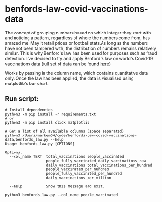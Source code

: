 # benfords-law-covid-vaccinations-data
The concept of grouping numbers based on which integer they start with and 
noticing a pattern, regardless of where the numbers come from, has amazed me. May it retail
prices or football stats.As long as the numbers have not been tampered with, 
the distribution of numbers remains relatively similar. 
This is why Benford's law has been used for purposes such as fraud detection. 
I've decided to try and apply Benford's law on world's Covid-19 vaccinations data 
(full set of data can be found [here](https://www.kaggle.com/gpreda/covid-world-vaccination-progress)) 

Works by passing in the column name, which contains quantitative data only.
Once the law has been applied, the data is visualised using matplotlib's bar chart.

## Run script:
```
# Install dependencies
python3 -m pip install -r requirements.txt
# or
python3 -m pip install click matplotlib 

# Get a list of all available columns (space separated)
python3 /Users/markem04/code/benfords-law-covid-vaccinations-data/benfords_law.py --help        
Usage: benfords_law.py [OPTIONS]

Options:
  --col_name TEXT  total_vaccinations people_vaccinated
                   people_fully_vaccinated daily_vaccinations_raw
                   daily_vaccinations total_vaccinations_per_hundred
                   people_vaccinated_per_hundred
                   people_fully_vaccinated_per_hundred
                   daily_vaccinations_per_million

  --help           Show this message and exit.

python3 benfords_law.py --col_name people_vaccinated
```